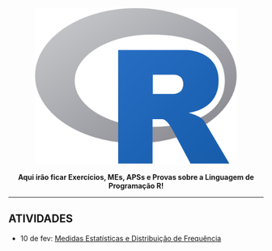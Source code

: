 <p align="center"><a href="https://laravel.com" target="_blank"><img src="https://github.com/Default-UNIT/Estatistica/blob/main/img/R_logo.png" width="400"></a></p>
<p align="center"><strong>Aqui irão ficar Exercícios, MEs, APSs e Provas sobre a Linguagem de Programação R!</strong></p>
<hr>

## ATIVIDADES

* 10 de fev: [Medidas Estatísticas e Distribuição de Frequência](https://github.com/Default-UNIT/Estatistica/blob/main/Medidas%20Estatísticas%20e%20Distribuição%20de%20Frequência/ATIVIDADE1.r)
